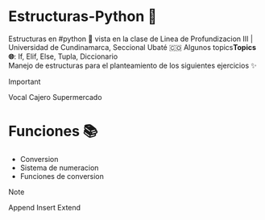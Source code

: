 # Estructuras-Python 🐍 
Estructuras en #python 🐍 vista en la clase de Linea de Profundizacion III | Universidad de Cundinamarca, Seccional Ubaté 🇨🇴 Algunos topics<strong>Topics 🌐</strong>: If, Elif, Else, Tupla, Diccionario <br>
Manejo de estructuras para el planteamiento de los siguientes ejercicios ✨<br>

> [!IMPORTANT]
> Vocal
> Cajero
> Supermercado


# Funciones 📚
* Conversion
* Sistema de numeracion
* Funciones de conversion

> [!NOTE]
> Append 
> Insert
> Extend